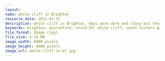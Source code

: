 ```yaml
---
layout: 
name: white cliff in Brighton
resource_date: 2021-01-31
description: white cliff in Brighton, days were dark and rainy but there are still some visitors
keywords: brighton; quarantine; covid-19; white cliff; seven sisters park; sea
file_format: Image (jpg)
file_size: 5.14 MB
image_width: 6000 pixels
image_height: 4000 pixels
image_url: white-cliff-in-bt.jpg
---
```

